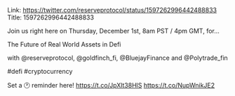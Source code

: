 Link:  https://twitter.com/reserveprotocol/status/1597262996442488833
Title: 1597262996442488833

Join us right here on Thursday, December 1st, 8am PST / 4pm GMT, for...

The Future of Real World Assets in Defi

with @reserveprotocol, @goldfinch_fi, @BluejayFinance and @Polytrade_fin 

#defi #cryptocurrency

Set a 🕐 reminder here! https://t.co/JpXlt38HlS https://t.co/NupWnikJE2